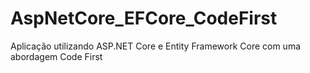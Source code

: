 # AspNetCore_EFCore_CodeFirst
Aplicação utilizando ASP.NET Core e Entity Framework Core com uma abordagem Code First
